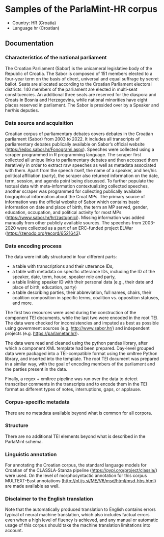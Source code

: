 # Samples of the ParlaMint-HR corpus

- Country: HR (Croatia)
- Language hr (Croatian)

## Documentation

### Characteristics of the national parliament

The Croatian Parliament (Sabor) is the unicameral legislative body of the Republic of Croatia. The Sabor is composed of 151 members elected to a four-year term on the basis of direct, universal and equal suffrage by secret ballot. Seats are allocated according to the Croatian Parliament electoral districts: 140 members of the parliament are elected in multi-seat constituencies. An additional three seats are reserved for the diaspora and Croats in Bosnia and Herzegovina, while national minorities have eight places reserved in parliament. The Sabor is presided over by a Speaker and her/his deputies.

### Data source and acquisition

Croatian corpus of parliamentary debates covers debates in the Croatian parliament (Sabor) from 2003 to 2022. It includes all transcripts of parliamentary debates publically available on Sabor’s official website (https://edoc.sabor.hr/Fonogrami.aspx). Speeches were collected using a scraper programmed in R programming language. The scraper first collected all unique links to parliamentary debates and then accessed them iteratively in order to extract raw speeches as well as metadata associated with them. Apart from the speech itself, the name of a speaker, and her/his political affiliation (party), the scraper also returned information on the date, term, session, and agenda point being discussed. To further populate the textual data with meta-information contextualizing collected speeches, another scraper was programmed for collecting publically available biographical information about the Croat MPs. The primary source of information was the official website of Sabor which contains basic information on date and place of birth, the term an MP served, gender, education, occupation, and political activity for most MPs (https://www.sabor.hr/hr/zastupnici). Missing information was added manually from other publicly available sources. The speeches from 2003-2020 were collected as a part of an ERC-funded project ELWar (https://zenodo.org/record/6521643).

### Data encoding process

The data were initially structured in four different parts:
- a table with transcriptions and their utterance IDs,
- a table with metadata on specific utterance IDs, including the ID of the speaker, date, term, house, speaker role and party,
- a table linking speaker ID with their personal data (e.g., their date and place of birth, education, party)
- a table describing parties, their abbreviation, full names, chairs, their coalition composition in specific terms, coalition vs. opposition statuses, and more.

The first two resources were used during the construction of the component TEI documents, while the last two were encoded in the root TEI. The data were checked for inconsistencies and imputed as best as possible using government sources (e.g. http://www.sabor.hr/) and independent projects (e.g. https://parlametar.hr/).

The data were read and cleaned using the python pandas library, after which a component XML template had been prepared. Day-level grouped data were packaged into a TEI-compatible format using the xmltree Python library, and inserted into the template. The root TEI document was prepared in a similar way, with the goal of encoding members of the parliament and the parties present in the data.

Finally, a regex + xmltree pipeline was run over the data to detect transcriber comments in the transcripts and to encode them in the TEI format as different types of notes, interruptions, gaps, or applause.

### Corpus-specific metadata

There are no metadata available beyond what is common for all corpora.

### Structure

There are no additional TEI elements beyond what is described in the ParlaMint schema.

### Linguistic annotation

For annotating the Croatian corpus, the standard language models for Croatian of the CLASSLA-Stanza pipeline (https://pypi.org/project/classla/) were used. On the level of morphosyntactic annotation for this corpus MULTEXT-East annotations (http://nl.ijs.si/ME/V6/msd/html/msd-hbs.html) are made available as well.

### Disclaimer to the English translation

Note that the automatically produced translation to English contains errors typical of neural machine translation, which also includes factual errors even when a high level of fluency is achieved, and any manual or automatic usage of this corpus should take the machine translation limitations into account.
